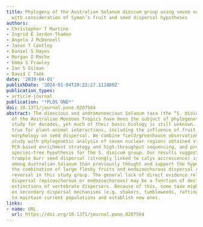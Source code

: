 ```yaml
---
title: Phylogeny of the Australian Solanum dioicum group using seven nuclear genes,
  with consideration of Symon’s fruit and seed dispersal hypotheses
authors:
- Christopher T Martine
- Ingrid E Jordon-Thaden
- Angela J McDonnell
- Jason T Cantley
- Daniel S Hayes
- Morgan D Roche
- Emma S Frawley
- Ian S Gilman
- David C Tank
date: '2019-04-01'
publishDate: '2024-01-04T20:22:27.112480Z'
publication_types:
- article-journal
publication: '*PLOS ONE*'
doi: 10.1371/journal.pone.0207564
abstract: The dioecious and andromonoecious Solanum taxa (the “S. dioicum group”)
  of the Australian Monsoon Tropics have been the subject of phylogenetic and taxonomic
  study for decades, yet much of their basic biology is still unknown. This is especially
  true for plant-animal interactions, including the influence of fruit form and calyx
  morphology on seed dispersal. We combine field/greenhouse observations and specimen-based
  study with phylogenetic analysis of seven nuclear regions obtained via a microfluidic
  PCR-based enrichment strategy and high-throughput sequencing, and present the first
  species-tree hypothesis for the S. dioicum group. Our results suggest that epizoochorous
  trample burr seed dispersal (strongly linked to calyx accrescence) is far more common
  among Australian Solanum than previously thought and support the hypothesis that
  the combination of large fleshy fruits and endozoochorous dispersal represents a
  reversal in this study group. The general lack of direct evidence related to biotic
  dispersal (epizoochorous or endozoochorous) may be a function of declines and/or
  extinctions of vertebrate dispersers. Because of this, some taxa might now rely
  on secondary dispersal mechanisms (e.g. shakers, tumbleweeds, rafting) as a means
  to maintain current populations and establish new ones.
links:
- name: URL
  url: https://doi.org/10.1371/journal.pone.0207564
---
```


